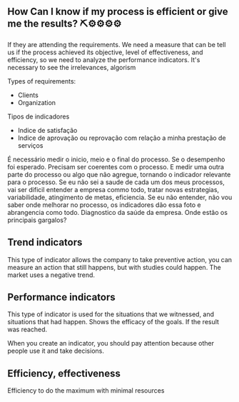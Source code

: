 ## How Can I know if my process is efficient or give me the results?  ⛏⚙⚙⚙⚙
If they are attending the requirements. We need a measure that can be tell us if the process achieved its objective, level of effectiveness, 
and efficiency, so we need to analyze the performance indicators. It's necessary to see the irrelevances, algorism


Types of requirements:

- Clients
- Organization

Tipos de indicadores

- Indice de satisfação
- Indice de aprovação ou reprovação com relação a minha prestação de serviços

É necessário medir o inicio, meio e o final do processo. Se o desempenho foi esperado. Precisam ser coerentes com o processo. E medir uma outra parte do processo ou 
algo que não agregue, tornando o indicador relevante para o processo. Se eu não sei a saude de cada um dos meus processos, vai ser dificil entender a empresa commo todo,
tratar novas estrategias, variabilidade, atingimento de metas, eficiencia. Se eu não entender, não vou saber onde melhorar no processo, os indicadores dão essa foto e abrangencia como todo. Diagnostico da saúde da empresa. Onde estão os principais gargalos?

## Trend indicators 

This type of indicator allows the company to take preventive action, you can measure an action that still happens, but with studies could happen. The market uses a negative trend.

## Performance indicators

This type of indicator is used for the situations that we witnessed, and situations that had happen. Shows the efficacy of the goals. If the result was reached.

When you create an indicator, you should pay attention because other people use it and take decisions.


## Efficiency, effectiveness

Efficiency to do the maximum with minimal resources
